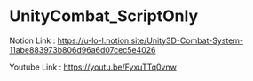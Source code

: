# UnityCombat_ScriptOnly


Notion Link : https://u-lo-l.notion.site/Unity3D-Combat-System-11abe883973b806d96a6d07cec5e4026


Youtube Link : https://youtu.be/FyxuTTq0vnw
